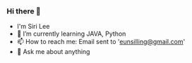 ### Hi there 👋
- I'm Siri Lee
- 🌱 I’m currently learning JAVA, Python
- 📫 How to reach me: Email sent to 'eunsilling@gmail.com'
- 💬 Ask me about anything
  
<!--
**HeySiriLee/HeySiriLee** is a ✨ _special_ ✨ repository because its `README.md` (this file) appears on your GitHub profile.

Here are some ideas to get you started:

- 🔭 I’m currently working on ...
- 🌱 I’m currently learning ...
- 👯 I’m looking to collaborate on ...
- 🤔 I’m looking for help with ...
- 💬 Ask me about ...
- 📫 How to reach me: ...
- 😄 Pronouns: ...
- ⚡ Fun fact: ...
-->
